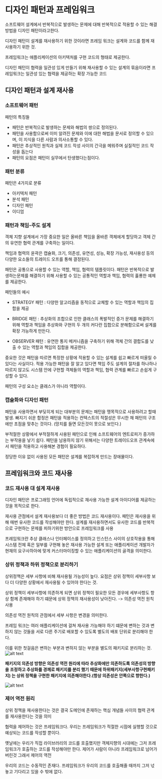 # 디자인 패턴과 프레임워크

소프트웨어 설계에서 반복적으로 발생하는 문제에 대해 반복적으로 적용할 수 있는 해결 방법을 디자인 패턴이라고한다.

디자인 패턴이 설계를 재사용하기 위한 것이라면 프레임 워크는 설계와 코드를 함께 재사용하기 위한 것.

프레임워크는 애플리케이션의 아키텍처를 구현 코드의 형태로 제공한다.

디자인 패턴이 협력을 일관성 있게 만들기 위해 재사용할 수 있는 설계의 묶음이라면 프레임워크는 일관성 있는 협력을 제공하는 확장 가능한 코드

## 디자인 패턴과 설계 재사용

### 소프트웨어 패턴

패턴의 특징들

-   패턴은 반복적으로 발생하는 문제와 해법의 쌍으로 정의된다.
-   패턴을 사용함으로써 이미 알려진 문제와 이에 대한 해법을 문서로 정의할 수 있으며, 이 지식을 다른 사람과 의사소통할 수 있다.
-   패턴은 추상적인 원칙과 실제 코드 작성 사이의 간극을 메워주며 실질적인 코드 작성을 돕는다
-   패턴의 요점은 패턴이 실무에서 탄생했다는점이다.

### 패턴 분류

패턴은 4가지로 분류

-   아키텍처 패턴
-   분석 패턴
-   디자인 패턴
-   이디엄

### 패턴과 책임-주도 설계

객체 지향 설계에서 가장 중요한 일은 올바른 책임을 올바른 객체에게 할당하고 객체 간의 유연한 협력 관계를 구축하는 일이다.

책임과 협력의 윤곽은 캡슐화, 크기, 의존성, 유연성, 성능, 확장 가능성, 재사용성 등의 다양한 요소들의 트레이드 오프를 통해 결정된다.

패턴은 공통으로 사용할 수 있는 역할, 책임, 협력의 템플릿이다. 패턴은 반복적으로 발생하는문제를 해결하기 위해 사용할 수 있는 공통적인 역할과 책임, 협력의 휼룡한 예제를 제공한다.

패턴들의 예시

-   STRATEGY 패턴 : 다양한 알고리즘을 동적으로 교체할 수 있는 역할과 책임의 집합을 제공

-   BRIDGE 패턴 : 추상화의 조합으로 인한 클래스의 폭발적인 증가 문제를 해결하기 위해 역할과 책임을 추상화와 구현의 두 개의 커다란 집합으로 분해함으로써 설계를 확장 가능하게 만든다.

-   OBSERVER 패턴 : 유연한 통지 메커니즘을 구축하기 위해 객체 간의 결합도를 낮출 수 있는 역할과 책임의 집합을 제공한다.

중요한 것은 패턴을 따르면 특정한 상황에 적용할 수 있는 설계를 쉽고 빠르게 떠올릴 수 있다는 사실이다. 적용 가능한 패턴을 잘 알고 있다면 책임 주도 설계의 절차를 하나하나 따르지 않고도 시스템 안에 구현할 객체들의 역할과 책임, 협력 관계를 빠르고 손쉽게 구성할 수 있다.

패턴의 구성 요소는 클래스가 아니라 역할이다.

### 캡슐화와 디자인 패턴

패턴을 사용하면서 부딪히게 되는 대부분의 문제는 패턴을 맹목적으로 사용하려고 할때 발생. 빠지기 쉬운 합정은 패턴을 적용하는 컨텍스트의 적절성은 무시한 채 패턴의 구조에만 초점을 맞추는 것이다. (망치를 들면 모든것이 못으로 보인다.)

부적절한 상황에서 부적절하게 사용된 패턴으로 인해 소프트웨어의 엔트로피가 증가하는 부작용을 낳기 쉽다. 패턴을 남용하지 않기 위해서는 다양한 트레이드오프 관계속에서 패턴을 적용하고 사용해본 경험이 필요하다.

정당한 이유 없이 사용된 모든 패턴은 설계를 복잡하게 만드는 장애물이다.

## 프레임워크와 코드 재사용

### 코드 재사용 대 설계 재사용

디자인 패턴은 프로그래밍 언어에 독립적으로 재사용 가능한 설계 아이디어를 제공하는 것을 목적으로 한다.

재사용 관점에서 설계 재사용보다 더 좋은 방법은 코드 재사용이다.
패턴은 재사용을 위해 매번 유사한 코드를 작성해야만 한다. 설계를 재사용하면서도 유사한 코드를 반복적으로 구현하는 문제를 피하기위한 방안으로 프레임워크를 사용

프레임워크란 추상 클래스나 인터페이스를 정의하고 인스턴스 사이의 상호작용을 통해 시스템 전체 혹은 일부를 구현해 놓은 재사용 가능한 설계 또는 애플리케이션 개발자가 현재의 요구사하아에 맞게 커스터마이징할 수 있는 애플리케이션의 골격을 의미한다.

### 상위 정책과 하위 정책으로 분리하기

상위정책은 세부 사항에 비해 재사용될 가능성이 높다. 요점은 상위 정책이 세부사항 보다 더 다양한 상황에서 재사용될 수 있어야 한다는 것.

상위 정책이 세부사항에 의존하게 되면 상위 정책이 필요한 모든 경우에 세부사항도 항상 함께 존재해야 하기 떄문에 상위 정책의 재사용성이 낮아진다. -> 의존성 역전 원칙 사용

의존성 역전 원칙의 관점에서 세부 사항은 변경을 의미한다.

프레임 워크는 여러 애플리케이션에 걸쳐 재사용 가능해야 하기 떄문에 변하는 것과 변하지 않는 것들을 서로 다른 주기로 배포할 수 있도록 별도의 배포 단위로 분리해야 한다.

이를 위한 첫걸음은 변하는 부분과 변하지 않는 부분을 별도의 패키지로 분리하는 것.
![alt text](image/15.8.jpg)

**패키지의 의존성 방향은 의존성 역전 원리에 따라 추상화에만 의존하도록 의존성의 방향을 조정하고 추상화를 경께로 패키지를 분리 했기 때문에 하위패키지(세부사항구현패키지) 는 상위 정책을 구현한 패키지에 의존해야한다.(항상 의존성은 안쪽으로 향한다.)**

![alt text](image/15.9.jpg)

### 제어 역전 원리

상위 정책을 재사용한다는 것은 결국 도메인에 존재하는 핵심 개념들 사이의 협력 관계를 재사용한다는 것을 의미

협력을 제어하는 것은 프레임워크다. 우리는 프레임워크가 적절한 시점에 실행할 것으로 예상되는 코드를 작성할 뿐이다.

옛날에는 우리가 직접 라이브러리의 코드를 호출했지만 객체지향의 시대에는 그저 프레임워크가 호출하는 코드를 작성해야만 한다. 제어가 사람이 아니라 프레임워크로 넘어가 버린것 그래서 제어의 역전

우리의 코드는 수동적인 존재다. 프레임워크가 우리의 코드를 호출해줄 때까지 그저 넋 놓고 기다리고 있을 수 밖에 없다.
